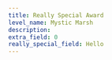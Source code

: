 ```yaml
---
title: Really Special Award
level_name: Mystic Marsh
description:
extra_field: 0
really_special_field: Hello
---
```

